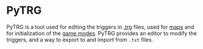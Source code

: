 # PyTRG
PyTRG is a tool used for editing the triggers in [.trg](/Help/Files/TRG.md) files, used for [maps](/Help/Files/Maps.md) and for initialization of the [game modes](/Help/Files/GOT.md). PyTRG provides an editor to modify the triggers, and a way to export to and import from `.txt` files.